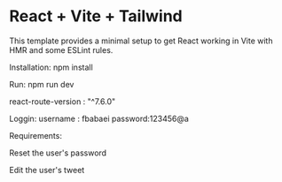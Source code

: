 # React + Vite + Tailwind

This template provides a minimal setup to get React working in Vite with HMR and some ESLint rules.

Installation: npm install

Run: npm run dev

react-route-version : "^7.6.0"

Loggin:
username : fbabaei
password:123456@a

Requirements:

Reset the user's password

Edit the user's tweet
